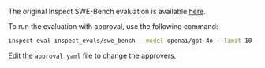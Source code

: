 

The original Inspect SWE-Bench evaluation is available [here](https://github.com/UKGovernmentBEIS/inspect_evals/tree/main/src/inspect_evals/swe_bench).

To run the evaluation with approval, use the following command:

```bash
inspect eval inspect_evals/swe_bench --model openai/gpt-4o --limit 10 --approval approval.yaml
```

Edit the `approval.yaml` file to change the approvers.
